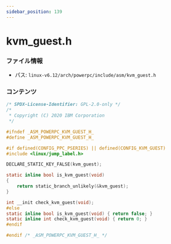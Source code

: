 ```yaml
---
sidebar_position: 139
---
```

# kvm_guest.h

### ファイル情報

- パス: `linux-v6.12/arch/powerpc/include/asm/kvm_guest.h`

### コンテンツ

```h
/* SPDX-License-Identifier: GPL-2.0-only */
/*
 * Copyright (C) 2020 IBM Corporation
 */

#ifndef _ASM_POWERPC_KVM_GUEST_H_
#define _ASM_POWERPC_KVM_GUEST_H_

#if defined(CONFIG_PPC_PSERIES) || defined(CONFIG_KVM_GUEST)
#include <linux/jump_label.h>

DECLARE_STATIC_KEY_FALSE(kvm_guest);

static inline bool is_kvm_guest(void)
{
	return static_branch_unlikely(&kvm_guest);
}

int __init check_kvm_guest(void);
#else
static inline bool is_kvm_guest(void) { return false; }
static inline int check_kvm_guest(void) { return 0; }
#endif

#endif /* _ASM_POWERPC_KVM_GUEST_H_ */

```
